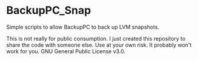 # BackupPC_Snap
Simple scripts to allow BackupPC to back up LVM snapshots.

This is not really for public consumption. I just created this repository to share the code with someone else. Use at your own risk. It probably won't work for you. GNU General Public License v3.0.


